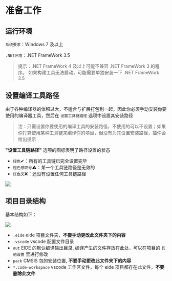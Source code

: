 # 准备工作

## 运行环境

`系统要求`：Windows 7 及以上

`.NET环境`：.NET FrameWork 3.5

> 提示：.NET FrameWork 4 及以上可能不兼容 .NET FrameWork 3 的程序。 如果构建工具无法启动，可能需要单独安装一下 .NET FrameWork 3.5

## 设置编译工具路径

由于各种编译器的体积过大，不适合与扩展打包到一起，因此你必须手动安装你要使用的编译器工具，然后在 `设置工具链路径` 选项中设置其安装路径

> 注：只需设置你要使用的编译工具的安装路径，不使用的可以不设置；如果你打算使用某种工具链来编译你的项目，但没有为其设置安装路径，插件会给出提示

**"设置工具链路径"** 选项的图标表明了路径设置的状态
 - `绿色`✔：所有的工具链已完全设置完毕
 - `橙色感叹号`⚠：某一个工具链路径是无效的
 - `红色叉`❌：还没有设置任何工具链路径

![](https://img-blog.csdnimg.cn/20200730115319837.png?x-oss-process=image/watermark,type_ZmFuZ3poZW5naGVpdGk,shadow_10,text_aHR0cHM6Ly9ibG9nLmNzZG4ubmV0L3FxXzQwODMzODEw,size_16,color_FFFFFF,t_70)

## 项目目录结构

基本结构如下：

![](https://img-blog.csdnimg.cn/20200825104645802.png?x-oss-process=image/watermark,type_ZmFuZ3poZW5naGVpdGk,shadow_10,text_aHR0cHM6Ly9ibG9nLmNzZG4ubmV0L3FxXzQwODMzODEw,size_16,color_FFFFFF,t_70)

- `.eide` eide 项目文件夹，**不要手动更改此文件夹下的内容**
- `.vscode` vscode 配置文件目录
- `out` EIDE 的默认编译输出目录, 编译产生的文件存放在此处，可以在项目的 `其他设置` 里进行修改
- `pack`  CMSIS 包的安装位置, **不要手动更改此文件夹下的内容**
- `*.code-workspace` vscode 工作区文件，每个 eide 项目都存在此文件，**不要删除此文件**
